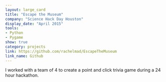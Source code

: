 ```yaml
---
layout: large_card
title: "Escape the Museum"
company: "Science Hack Day Houston"
display_date: "April 2015"
tools: 
- Python
- Pygame
show: true
category: projects
link: https://github.com/rachelmad/EscapeTheMuseum
link_name: Github
---
```


I worked with a team of 4 to create a point and click trivia game during a 24 hour hackathon.
